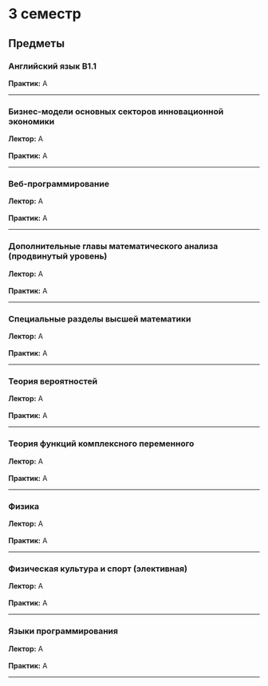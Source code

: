 # 3 семестр

## Предметы

### Английский язык B1.1
**Практик:** А

---
### Бизнес-модели основных секторов инновационной экономики
**Лектор:** А \
\
**Практик:** А

---

### Веб-программирование
**Лектор:** А \
\
**Практик:** А

---

### Дополнительные главы математического анализа (продвинутый уровень)
**Лектор:** А \
\
**Практик:** А

---

### Специальные разделы высшей математики
**Лектор:** А \
\
**Практик:** А

---

### Теория вероятностей
**Лектор:** А \
\
**Практик:** А

---

### Теория функций комплексного переменного
**Лектор:** А \
\
**Практик:** А

---

### Физика
**Лектор:** А \
\
**Практик:** А

---

### Физическая культура и спорт (элективная)
**Лектор:** А \
\
**Практик:** А

---

### Языки программирования
**Лектор:** А \
\
**Практик:** А

---
